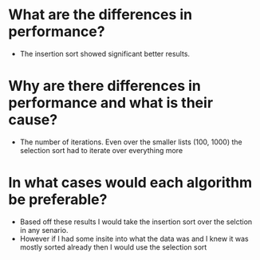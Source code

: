 # What are the differences in performance?
- The insertion sort showed significant better results. 
# Why are there differences in performance and what is their cause?
- The number of iterations. Even over the smaller lists (100, 1000) the selection sort had to iterate over everything more
# In what cases would each algorithm be preferable?
- Based off these results I would take the insertion sort over the selction in any senario. 
- However if I had some insite into what the data was and I knew it was mostly sorted already then I would use the selection sort